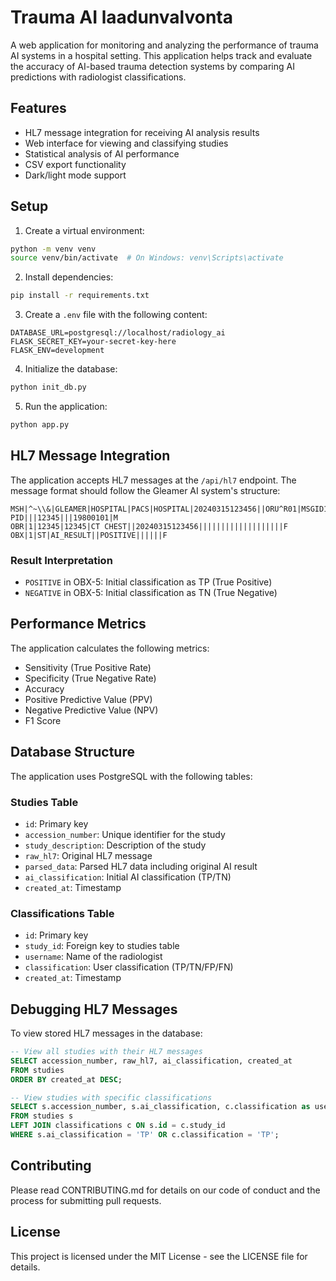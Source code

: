 # Trauma AI laadunvalvonta

A web application for monitoring and analyzing the performance of trauma AI systems in a hospital setting. This application helps track and evaluate the accuracy of AI-based trauma detection systems by comparing AI predictions with radiologist classifications.

## Features

- HL7 message integration for receiving AI analysis results
- Web interface for viewing and classifying studies
- Statistical analysis of AI performance
- CSV export functionality
- Dark/light mode support

## Setup

1. Create a virtual environment:
```bash
python -m venv venv
source venv/bin/activate  # On Windows: venv\Scripts\activate
```

2. Install dependencies:
```bash
pip install -r requirements.txt
```

3. Create a `.env` file with the following content:
```
DATABASE_URL=postgresql://localhost/radiology_ai
FLASK_SECRET_KEY=your-secret-key-here
FLASK_ENV=development
```

4. Initialize the database:
```bash
python init_db.py
```

5. Run the application:
```bash
python app.py
```

## HL7 Message Integration

The application accepts HL7 messages at the `/api/hl7` endpoint. The message format should follow the Gleamer AI system's structure:

```
MSH|^~\\&|GLEAMER|HOSPITAL|PACS|HOSPITAL|20240315123456||ORU^R01|MSGID123|P|2.5
PID|||12345|||19800101|M
OBR|1|12345|12345|CT CHEST||20240315123456|||||||||||||||||||F
OBX|1|ST|AI_RESULT||POSITIVE||||||F
```

### Result Interpretation

- `POSITIVE` in OBX-5: Initial classification as TP (True Positive)
- `NEGATIVE` in OBX-5: Initial classification as TN (True Negative)

## Performance Metrics

The application calculates the following metrics:

- Sensitivity (True Positive Rate)
- Specificity (True Negative Rate)
- Accuracy
- Positive Predictive Value (PPV)
- Negative Predictive Value (NPV)
- F1 Score

## Database Structure

The application uses PostgreSQL with the following tables:

### Studies Table
- `id`: Primary key
- `accession_number`: Unique identifier for the study
- `study_description`: Description of the study
- `raw_hl7`: Original HL7 message
- `parsed_data`: Parsed HL7 data including original AI result
- `ai_classification`: Initial AI classification (TP/TN)
- `created_at`: Timestamp

### Classifications Table
- `id`: Primary key
- `study_id`: Foreign key to studies table
- `username`: Name of the radiologist
- `classification`: User classification (TP/TN/FP/FN)
- `created_at`: Timestamp

## Debugging HL7 Messages

To view stored HL7 messages in the database:

```sql
-- View all studies with their HL7 messages
SELECT accession_number, raw_hl7, ai_classification, created_at 
FROM studies 
ORDER BY created_at DESC;

-- View studies with specific classifications
SELECT s.accession_number, s.ai_classification, c.classification as user_classification
FROM studies s
LEFT JOIN classifications c ON s.id = c.study_id
WHERE s.ai_classification = 'TP' OR c.classification = 'TP';
```

## Contributing

Please read CONTRIBUTING.md for details on our code of conduct and the process for submitting pull requests.

## License

This project is licensed under the MIT License - see the LICENSE file for details. 